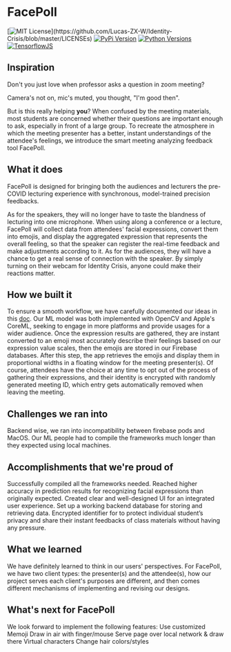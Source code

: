 # FacePoll
[![MIT License](https://img.shields.io/apm/l/atomic-design-ui.svg?)](https://github.com/Lucas-ZX-W/Identity-Crisis/blob/master/LICENSEs)
[![PyPi Version](https://img.shields.io/pypi/v/yt2mp3.svg)](https://pypi.python.org/pypi/yt2mp3/)
[![Python Versions](https://img.shields.io/pypi/pyversions/yt2mp3.svg)](https://pypi.python.org/pypi/yt2mp3/)
[![TensorflowJS](https://david-dm.org/tterb/Hyde.svg)](https://www.tensorflow.org/js)

## Inspiration
Don't you just love when professor asks a question in zoom meeting? 

Camera's not on, mic's muted, you thought, "I'm good then". 

But is this really helping **you**? When confused by the meeting materials, most students are concerned whether their questions are important enough to ask, especially in front of a large group. To recreate the atmosphere in which the meeting presenter has a better, instant understandings of the attendee's feelings, we introduce the smart meeting analyzing feedback tool FacePoll.

## What it does
FacePoll is designed for bringing both the audiences and lecturers the pre-COVID lecturing experience with synchronous, model-trained precision feedbacks. 

As for the speakers, they will no longer have to taste the blandness of lecturing into one microphone. When using along a conference or a lecture, FacePoll will collect data from attendees' facial expressions, convert them into emojis, and display the aggregated expression that represents the overall feeling, so that the speaker can register the real-time feedback and make adjustments according to it. As for the audiences, they will have a chance to get a real sense of connection with the speaker. By simply turning on their webcam for Identity Crisis, anyone could make their reactions matter. 

## How we built it
To ensure a smooth workflow, we have carefully documented our ideas in this [doc](https://docs.google.com/document/d/1mu_al9Q-ttP6gq0LOzZq24rw9ugc5nFMrsUY3_avuQU/edit#). Our ML model was both implemented with OpenCV and Apple's CoreML, seeking to engage in more platforms and provide usages for a wider audience. Once the expression results are gathered, they are instant converted to an emoji most accurately describe their feelings based on our expression value scales, then the emojis are stored in our Firebase databases. After this step, the app retrieves the emojis and display them in proportional widths in a floating window for the meeting presenter(s). Of course, attendees have the choice at any time to opt out of the process of gathering their expressions, and their identity is encrypted with randomly generated meeting ID, which entry gets automatically removed when leaving the meeting.

## Challenges we ran into
Backend wise, we ran into incompatibility between firebase pods and MacOS. 
Our ML people had to compile the frameworks much longer than they expected using local machines. 

## Accomplishments that we're proud of
Successfully compiled all the frameworks needed.
Reached higher accuracy in prediction results for recognizing facial expressions than originally expected.
Created clear and well-designed UI for an integrated user experience.
Set up a working backend database for storing and retrieving data.
Encrypted identifier for to protect individual student’s privacy and share their instant feedbacks of class materials without having any pressure.

## What we learned
We have definitely learned to think in our users' perspectives. For FacePoll, we have two client types: the presenter(s) and the attendee(s), how our project serves each client's purposes are different, and then comes different mechanisms of implementing and revising our designs.

## What's next for FacePoll
We look forward to implement the following features:
Use customized Memoji
Draw in air with finger/mouse
Serve page over local network & draw there
Virtual characters
Change hair colors/styles
